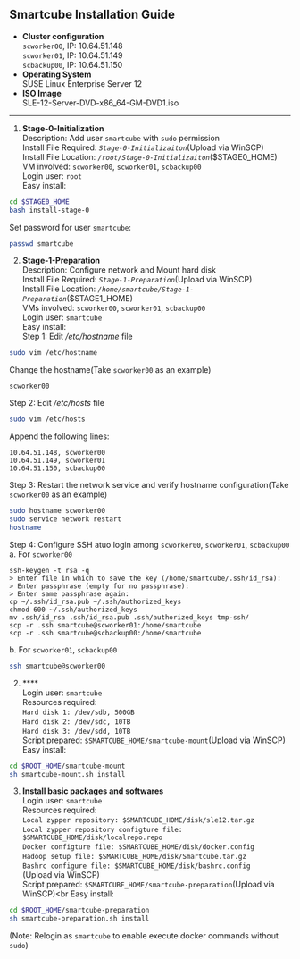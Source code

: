 ## Smartcube Installation Guide ##

- **Cluster configuration**<br>
 `scworker00`, IP: 10.64.51.148<br>
 `scworker01`, IP: 10.64.51.149<br>
 `scbackup00`, IP: 10.64.51.150<br>
- **Operating System**<br>
 SUSE Linux Enterprise Server 12<br>
- **ISO Image**<br>
 SLE-12-Server-DVD-x86_64-GM-DVD1.iso<br>

----------

1. **Stage-0-Initialization**<br>
 Description: Add user `smartcube` with `sudo` permission<br>
 Install File Required: *`Stage-0-Initializaiton`*(Upload via WinSCP)<br>
 Install File Location: *`/root/Stage-0-Initializaiton`*($STAGE0_HOME)<br>
 VM involved: `scworker00`, `scworker01`, `scbackup00`<br>
 Login user: `root`<br>
 Easy install:<br>
 ```Bash
 cd $STAGE0_HOME
 bash install-stage-0
 ```
 Set password for user `smartcube`:<br>
 ```Bash
 passwd smartcube
 ```

2. **Stage-1-Preparation**<br>
 Description: Configure network and Mount hard disk<br>
 Install File Required: *`Stage-1-Preparation`*(Upload via WinSCP)<br>
 Install File Location: *`/home/smartcube/Stage-1-Preparation`*($STAGE1_HOME)<br>
 VMs involved: `scworker00`, `scworker01`, `scbackup00`<br>
 Login user: `smartcube`<br>
 Easy install:<br>
 Step 1: Edit */etc/hostname* file<br>
 ```Bash
 sudo vim /etc/hostname
 ```
 Change the hostname(Take `scworker00` as an example)<br>
 ```
 scworker00
 ```
 Step 2: Edit */etc/hosts* file<br>
 ```Bash
 sudo vim /etc/hosts
 ```
 Append the following lines:<br>
 ```
 10.64.51.148, scworker00
 10.64.51.149, scworker01
 10.64.51.150, scbackup00
 ```
 Step 3: Restart the network service and verify hostname configuration(Take `scworker00` as an example)<br>
 ```Bash
 sudo hostname scworker00
 sudo service network restart
 hostname
 ```
 Step 4: Configure SSH atuo login among `scworker00`, `scworker01`, `scbackup00`<br>
 a. For `scworker00`
 ```
 ssh-keygen -t rsa -q
 > Enter file in which to save the key (/home/smartcube/.ssh/id_rsa):
 > Enter passphrase (empty for no passphrase):
 > Enter same passphrase again:
 cp ~/.ssh/id_rsa.pub ~/.ssh/authorized_keys
 chmod 600 ~/.ssh/authorized_keys
 mv .ssh/id_rsa .ssh/id_rsa.pub .ssh/authorized_keys tmp-ssh/
 scp -r .ssh smartcube@scworker01:/home/smartcube
 scp -r .ssh smartcube@scbackup00:/home/smartcube
 ```
 b. For `scworker01`, `scbackup00`
 ```Bash
 ssh smartcube@scworker00
 ```

2. ****<br>
 Login user: `smartcube`<br>
 Resources required:<br>
 `Hard disk 1: /dev/sdb, 500GB`<br>
 `Hard disk 2: /dev/sdc, 10TB`<br>
 `Hard disk 3: /dev/sdd, 10TB`<br>
 Script prepared: `$SMARTCUBE_HOME/smartcube-mount`(Upload via WinSCP)<br>
 Easy install:<br>
 ```Bash
 cd $ROOT_HOME/smartcube-mount
 sh smartcube-mount.sh install
 ```

3. **Install basic packages and softwares**<br>
 Login user: `smartcube`<br>
 Resources required:<br>
 `Local zypper repository: $SMARTCUBE_HOME/disk/sle12.tar.gz`<br>
 `Local zypper repository configture file: $SMARTCUBE_HOME/disk/localrepo.repo`<br>
 `Docker configture file: $SMARTCUBE_HOME/disk/docker.config`<br>
 `Hadoop setup file: $SMARTCUBE_HOME/disk/Smartcube.tar.gz`<br>
 `Bashrc configure file: $SMARTCUBE_HOME/disk/bashrc.config`<br>
 (Upload via WinSCP)<br>
 Script prepared: `$SMARTCUBE_HOME/smartcube-preparation`(Upload via WinSCP)<br
 Easy install:<br>
 ```Bash
 cd $ROOT_HOME/smartcube-preparation
 sh smartcube-preparation.sh install
 ```
 (Note: Relogin as `smartcube` to enable execute docker commands without `sudo`)<br>
